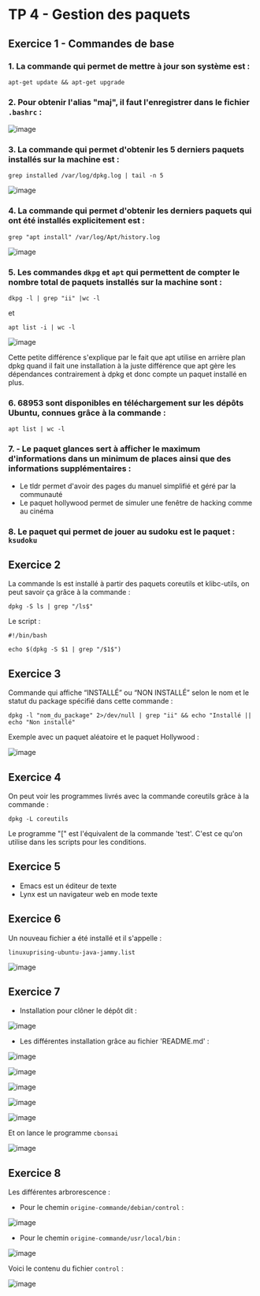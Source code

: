 # TP 4 - Gestion des paquets

## Exercice 1 - Commandes de base

### 1. La commande qui permet de mettre à jour son système est :
```
apt-get update && apt-get upgrade
```


### 2. Pour obtenir l'alias "maj", il faut l'enregistrer dans le fichier ` .bashrc ` :

![image](https://user-images.githubusercontent.com/80455771/192150407-c687dc82-2ba2-4c56-9a8a-fcd3523d32fb.png)


### 3. La commande qui permet d'obtenir les 5 derniers paquets installés sur la machine est : 
```
grep installed /var/log/dpkg.log | tail -n 5 
```

![image](https://user-images.githubusercontent.com/80455771/192151385-0fa63cb0-a094-472d-8c22-ba7426cb24b0.png)


### 4. La commande qui permet d'obtenir les derniers paquets qui ont été installés explicitement est :
```
grep "apt install" /var/log/Apt/history.log
```

![image](https://user-images.githubusercontent.com/80455771/192151558-bf48e700-199f-4d45-a433-a24ef0f0be32.png)


### 5. Les commandes `dkpg` et `apt` qui permettent de compter le nombre total de paquets installés sur la machine sont :
```
dkpg -l | grep "ii" |wc -l
```

et

```
apt list -i | wc -l 
```
![image](https://user-images.githubusercontent.com/80455771/192154497-f784257f-fd7b-43ff-a62c-640593c8571d.png)

Cette petite différence s'explique par le fait que apt utilise en arrière plan dpkg quand il fait une installation à la juste différence que apt gère les dépendances contrairement à dpkg et donc compte un paquet installé en plus.


### 6. 68953 sont disponibles en téléchargement sur les dépôts Ubuntu, connues grâce à la commande :
```
apt list | wc -l
```


### 7. - Le paquet glances sert à afficher le maximum d'informations dans un minimum de places ainsi que des informations supplémentaires :
   - Le tldr permet d'avoir des pages du manuel simplifié et géré par la communauté
   - Le paquet hollywood permet de simuler une fenêtre de hacking comme au cinéma 


### 8. Le paquet qui permet de jouer au sudoku est le paquet : `ksudoku`


## Exercice 2 

La commande ls est installé à partir des paquets coreutils et klibc-utils, on peut savoir ça grâce à la commande :
```
dpkg -S ls | grep "/ls$"
```
Le script :
```console
#!/bin/bash

echo $(dpkg -S $1 | grep "/$1$")
```

## Exercice 3 

Commande qui affiche “INSTALLÉ” ou “NON INSTALLÉ” selon le nom et le statut du package
spécifié dans cette commande :
```
dpkg -l "nom_du_package" 2>/dev/null | grep "ii" && echo "Installé || echo "Non installé"
```
Exemple avec un paquet aléatoire et le paquet Hollywood :


![image](https://user-images.githubusercontent.com/80455771/192210392-83789ca4-f8a7-4e6c-9c48-e348d853b87a.png)

## Exercice 4 
On peut voir les programmes livrés avec la commande coreutils grâce à la commande :
```
dpkg -L coreutils
```
Le programme "[" est l'équivalent de la commande 'test'. C'est ce qu'on utilise dans les scripts pour les conditions. 

## Exercice 5 

- Emacs est un éditeur de texte 
- Lynx est un navigateur web en mode texte 

## Exercice 6

Un nouveau fichier a été installé et il s'appelle :
```
linuxuprising-ubuntu-java-jammy.list
```

![image](https://user-images.githubusercontent.com/80455771/192216733-a38af22a-c9cc-418a-a6a3-84ed7ad9a87e.png)

## Exercice 7 

- Installation pour clôner le dépôt dit :

![image](https://user-images.githubusercontent.com/80455771/192221042-dcdd7e1c-b6a1-46a2-8f2a-482513517101.png)

- Les différentes installation grâce au fichier 'README.md' : 

![image](https://user-images.githubusercontent.com/80455771/192221465-60241203-2ff4-47ed-b9cb-390a791cbf01.png)

![image](https://user-images.githubusercontent.com/80455771/192221990-7aa2fd97-f05d-49cc-aecc-f8d69cf5d659.png)


![image](https://user-images.githubusercontent.com/80455771/192221532-821a4273-ddca-4eac-ab7f-9792eb1c7527.png)

![image](https://user-images.githubusercontent.com/80455771/192221719-2aa733ef-f8d7-4edb-8ea7-8b2b621c0a67.png)

![image](https://user-images.githubusercontent.com/80455771/192221799-f04c0be5-9d87-4cd2-b81a-92d76ca5f526.png)

Et on lance le programme `cbonsai`

![image](https://user-images.githubusercontent.com/80455771/192222055-2a87e5a9-de87-4317-88f6-4d802c5bc411.png)

## Exercice 8 
Les différentes arbrorescence :
 - Pour le chemin `origine-commande/debian/control` :
 
![image](https://user-images.githubusercontent.com/80455771/192236881-2cb25c09-272b-4eaf-9c57-5ffb6f0b22a0.png)

 - Pour le chemin `origine-commande/usr/local/bin` :
 
 ![image](https://user-images.githubusercontent.com/80455771/192237452-819dfe7b-2b64-49e6-ae41-6042c49b4f59.png)

Voici le contenu du fichier `control` :

![image](https://user-images.githubusercontent.com/80455771/192236597-353babda-e3c7-4e4a-a176-3bcef12fd95b.png)









